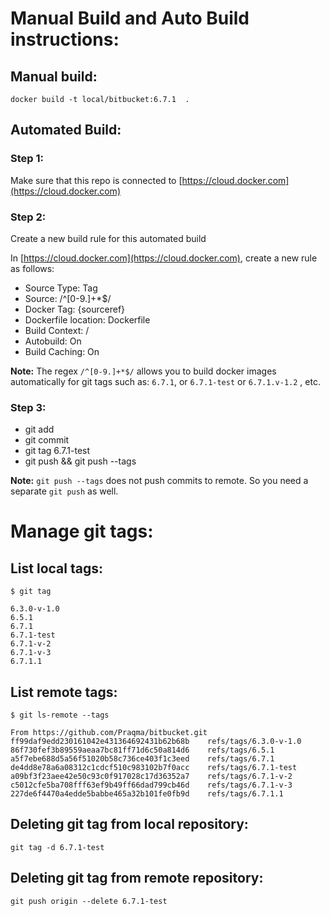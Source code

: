 # Manual Build and Auto Build instructions:

## Manual build:
```
docker build -t local/bitbucket:6.7.1  .
```

## Automated Build:

### Step 1: 
Make sure that this repo is connected to [https://cloud.docker.com](https://cloud.docker.com)

### Step 2: 
Create a new build rule for this automated build

In [https://cloud.docker.com](https://cloud.docker.com), create a new rule as follows:
* Source Type: Tag
* Source: /^[0-9.]+*$/
* Docker Tag: {sourceref}
* Dockerfile location: Dockerfile
* Build Context: / 
* Autobuild: On
* Build Caching: On


**Note:** The regex `/^[0-9.]+*$/` allows you to build docker images automatically for git tags such as: `6.7.1`, or `6.7.1-test` or `6.7.1.v-1.2` , etc.

### Step 3: 
* git add 
* git commit
* git tag 6.7.1-test
* git push && git push --tags

**Note:** `git push --tags` does not push commits to remote. So you need a separate `git push` as well.


# Manage git tags:

## List local tags:
```
$ git tag

6.3.0-v-1.0
6.5.1
6.7.1
6.7.1-test
6.7.1-v-2
6.7.1-v-3
6.7.1.1
```

## List remote tags:
```
$ git ls-remote --tags

From https://github.com/Praqma/bitbucket.git
ff99daf9edd230161042e431364692431b62b68b	refs/tags/6.3.0-v-1.0
86f730fef3b89559aeaa7bc81ff71d6c50a814d6	refs/tags/6.5.1
a5f7ebe688d5a56f51020b58c736ce403f1c3eed	refs/tags/6.7.1
de4dd8e78a6a08312c1cdcf510c983102b7f0acc	refs/tags/6.7.1-test
a09bf3f23aee42e50c93c0f917028c17d36352a7	refs/tags/6.7.1-v-2
c5012cfe5ba708fff63ef9b49ff66dad799cb46d	refs/tags/6.7.1-v-3
227de6f4470a4edde5babbe465a32b101fe0fb9d	refs/tags/6.7.1.1
```

## Deleting git tag from local repository: 
```
git tag -d 6.7.1-test
```

## Deleting git tag from remote repository: 
```
git push origin --delete 6.7.1-test
```



